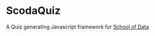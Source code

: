 ScodaQuiz
=========

A Quiz generating Javascript framework for [School of
Data](http://schoolofdata.org)


